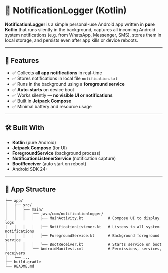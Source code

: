 # 📱 NotificationLogger (Kotlin)

**NotificationLogger** is a simple personal-use Android app written in **pure Kotlin** that runs silently in the background, captures all incoming Android system notifications (e.g. from WhatsApp, Messenger, SMS), stores them in local storage, and persists even after app kills or device reboots.

---

## 🚀 Features

- ✅ Collects **all app notifications** in real-time
- ✅ Stores notifications in local file `notification.txt`
- ✅ Runs in the background using a **foreground service**
- ✅ **Auto-starts** on device boot
- ✅ Works silently — **no visible UI or notifications**
- ✅ Built in **Jetpack Compose**
- ✅ Minimal battery and resource usage

---

## 🛠 Built With

- **Kotlin** (pure Android)
- **Jetpack Compose** (for UI)
- **ForegroundService** (background process)
- **NotificationListenerService** (notification capture)
- **BootReceiver** (auto start on reboot)
- Android SDK 24+

---

## 🧩 App Structure

```plaintext
├── app/
│   ├── src/
│   │   ├── main/
│   │   │   ├── java/com/notificationlogger/
│   │   │   │   ├── MainActivity.kt           # Compose UI to display logs
│   │   │   │   ├── NotificationListener.kt   # Listens to all system notifications
│   │   │   │   ├── ForegroundService.kt      # Background foreground service
│   │   │   │   └── BootReceiver.kt           # Starts service on boot
│   │   │   └── AndroidManifest.xml           # Permissions, services, receivers
│   └── ...
├── build.gradle
└── README.md
